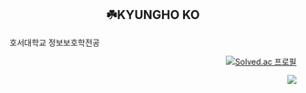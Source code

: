 <div align="center">
  
##  ☘️KYUNGHO KO
</div>


<div align="center">

<div align="left">
<i class="fa-solid fa-user-graduate"></i>호서대학교 정보보호학전공

</div>
  
<a><div align="right" >
  
[![Solved.ac
프로필](http://mazassumnida.wtf/api/v2/generate_badge?boj=rhrudgh12)](https://solved.ac/rhrudgh12)
</div></a>

<img align="right" src="https://github-readme-stats.vercel.app/api/top-langs/?username=yoaruku&layout=compact&hide=javascript,css,scss&theme=dracula&langs_count=8"/>

</div>
